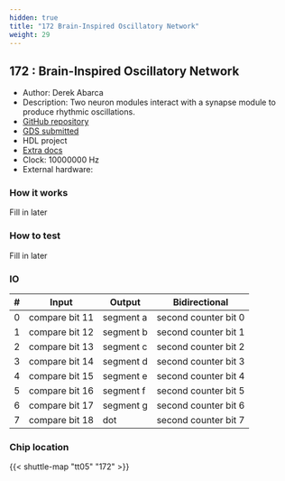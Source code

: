```yaml
---
hidden: true
title: "172 Brain-Inspired Oscillatory Network"
weight: 29
---
```


## 172 : Brain-Inspired Oscillatory Network

* Author: Derek Abarca
* Description: Two neuron modules interact with a synapse module to produce rhythmic oscillations.
* [GitHub repository](https://github.com/derekabarca/tt05-OscilatorNetworks)
* [GDS submitted](https://github.com/derekabarca/tt05-OscilatorNetworks/actions/runs/6754314883)
* HDL project
* [Extra docs]()
* Clock: 10000000 Hz
* External hardware: 



### How it works

Fill in later


### How to test

Fill in later


### IO

| # | Input        | Output       | Bidirectional      |
|---|--------------|--------------| -------------------|
| 0 | compare bit 11  | segment a | second counter bit 0 |
| 1 | compare bit 12  | segment b | second counter bit 1 |
| 2 | compare bit 13  | segment c | second counter bit 2 |
| 3 | compare bit 14  | segment d | second counter bit 3 |
| 4 | compare bit 15  | segment e | second counter bit 4 |
| 5 | compare bit 16  | segment f | second counter bit 5 |
| 6 | compare bit 17  | segment g | second counter bit 6 |
| 7 | compare bit 18  | dot | second counter bit 7 |

### Chip location

{{< shuttle-map "tt05" "172" >}}

